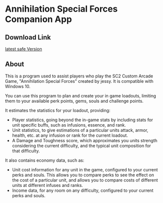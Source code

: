# Annihilation Special Forces Companion App

## Download Link
[latest safe Version](https://github.com/vbergaaa/Annihilation-Special-Forces-Helper/releases/download/v1.3.7/ASFv1.3.7.zip)

## About
This is a program used to assist players who play the SC2 Custom Arcade Game, "Annihilation Special Forces" created by <Cruxis>jessy. 
It is compatible with Windows 10.

You can use this program to plan and create your in game loadouts, limiting them to your available perk points, gems, souls and challenge points. 
  
It estimates the statistics for your loadout, providing:
  - Player statistics, going beyond the in-game stats by including stats for unit specific buffs, such as infusions, essence, and rank.
  - Unit statistics, to give estimations of a particular units attack, armor, health, etc. at any infusion or rank for the current loadout.
  - A Damage and Toughness score, which approximates you units strength considering the current difficulty, and the typical unit composition for that difficulty.

It also contains economy data, such as:
  - Unit cost information for any unit in the game, configured to your current perks and souls. This allows you to compare perks to see the effect on the cost of a particular unit, and allows you to compare costs of different units at different infuses and ranks.
  - Income data, for any room on any difficulty, configured to your current perks and souls.
